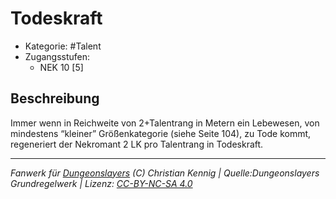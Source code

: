 <!---
Dies ist ein Fanwerk für DUNGEONSLAYERS (C) von Christian Kennig

Quellen:      [Dungeonslayers Grundregelwerk](https://www.f-space.de/ds4/downloads.html)
              [Talentbeschreibungen](https://www.f-space.de/ds4/tools-talentcards.html)
License:      [CC-BY-NC-SA 4.0](https://creativecommons.org/licenses/by-nc-sa/4.0/deed.de)
Richtlinien:  [Fanwerkrichtlinien](https://www.dungeonslayers.net/fanwerk-richtlinien/)
Autor:        Zauberlehrling
-->

  
# Todeskraft  
- Kategorie: #Talent  
- Zugangsstufen:  
  - NEK 10 [5]  

## Beschreibung  
Immer wenn in Reichweite von 2+Talentrang in Metern ein Lebewesen, von mindestens “kleiner” Größenkategorie (siehe Seite 104), zu Tode kommt, regeneriert der Nekromant 2 LK pro Talentrang in Todeskraft.


___  
*Fanwerk für [Dungeonslayers](https://www.dungeonslayers.net/) (C) Christian Kennig | Quelle:Dungeonslayers Grundregelwerk | Lizenz: [CC-BY-NC-SA 4.0](https://creativecommons.org/licenses/by-nc-sa/4.0/deed.de)*  